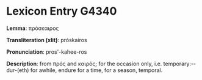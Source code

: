 # Lexicon Entry G4340

**Lemma**: πρόσκαιρος

**Transliteration (xlit)**: próskairos

**Pronunciation**: pros'-kahee-ros

**Description**:
from πρός and καιρός; for the occasion only, i.e. temporary:--dur-(eth) for awhile, endure for a time, for a season, temporal.
